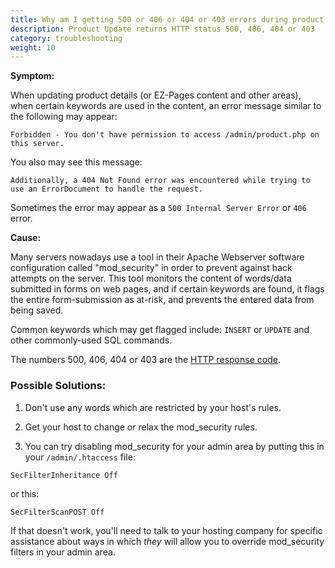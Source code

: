```yaml
---
title: Why am I getting 500 or 406 or 404 or 403 errors during product updates?
description: Product Update returns HTTP status 500, 406, 404 or 403
category: troubleshooting 
weight: 10
---
```


**Symptom:**

When updating product details (or EZ-Pages content and other areas), when certain keywords are used in the content, an error message similar to the following may appear:

```
Forbidden - You don't have permission to access /admin/product.php on this server.
```

You also may see this message: 

```
Additionally, a 404 Not Found error was encountered while trying to use an ErrorDocument to handle the request.
```

Sometimes the error may appear as a `500 Internal Server Error` or `406` error.

**Cause:**

Many servers nowadays use a tool in their Apache Webserver software configuration called "mod_security" in order to prevent against hack attempts on the server.  This tool monitors the content of words/data submitted in forms on web pages, and if certain keywords are found, it flags the entire form-submission as at-risk, and prevents the entered data from being saved.

Common keywords which may get flagged include: `INSERT` or `UPDATE` and other commonly-used SQL commands. 

The numbers 500, 406, 404 or 403 are 
the [HTTP response code](/user/troubleshooting/http_response_codes/). 

### Possible Solutions:
1. Don't use any words which are restricted by your host's rules.

2. Get your host to change or relax the mod_security rules.

3. You can try disabling mod_security for your admin area by putting this in your `/admin/.htaccess` file:

```
SecFilterInheritance Off
```

or this:

```
SecFilterScanPOST Off
```

If that doesn't work, you'll need to talk to your hosting company for specific assistance about ways in which *they* will allow you to override mod_security filters in your admin area.

